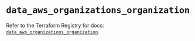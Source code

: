 # `data_aws_organizations_organization`

Refer to the Terraform Registry for docs: [`data_aws_organizations_organization`](https://registry.terraform.io/providers/hashicorp/aws/6.4.0/docs/data-sources/organizations_organization).
